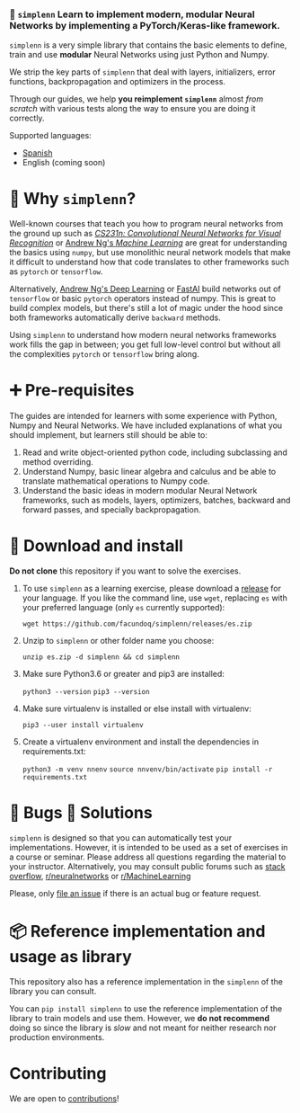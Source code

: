 


### :brain: `simplenn` Learn to implement modern, modular Neural Networks by implementing a PyTorch/Keras-like framework.

`simplenn` is a very simple library that contains the basic elements to define, train and use **modular** Neural Networks using just Python and Numpy. 

We strip the key parts of `simplenn` that deal with layers, initializers, error functions, backpropagation and optimizers in the process. 

Through our guides, we help **you reimplement `simplenn`** almost *from scratch* with various tests along the way to ensure you are doing it correctly. 


Supported languages:

* [Spanish](releases/es)
* English (coming soon)


# :rainbow: Why `simplenn`?

Well-known courses that teach you how to program neural networks from the ground up such as [*CS231n: Convolutional Neural Networks for Visual Recognition*](https://cs231n.github.io/) or [Andrew Ng's *Machine Learning*](https://www.coursera.org/learn/machine-learning) are great for understanding the basics using `numpy`, but use monolithic neural network models that make it difficult to understand how that code translates to other frameworks such as `pytorch` or `tensorflow`.

Alternatively, [Andrew Ng's Deep Learning](https://www.coursera.org/specializations/deep-learning) or [FastAI](https://course19.fast.ai/part2) build networks out of `tensorflow` or basic `pytorch` operators instead of numpy. This is great to build complex models, but there's still a lot of magic under the hood since both frameworks automatically derive `backward` methods. 

 Using `simplenn` to understand how modern neural networks frameworks work fills the gap in between; you get full low-level control but without all the complexities `pytorch` or `tensorflow` bring along.


# :heavy_plus_sign: Pre-requisites

The guides are intended for learners with some experience with Python, Numpy and Neural Networks. We have included explanations of what you should implement, but learners still should be able to:

1. Read and write object-oriented python code, including subclassing and method overriding.
2. Understand Numpy, basic linear algebra and calculus and be able to translate  mathematical operations to Numpy code.
3. Understand the basic ideas in modern modular Neural Network frameworks, such as models, layers, optimizers, batches, backward and forward passes, and specially backpropagation. 

# :wrench: Download and install

**Do not clone** this repository if you want to solve the exercises. 

1. To use `simplenn` as a learning exercise, please download a [release](releases) for your language. If you like the command line, use `wget`, replacing `es` with your preferred language (only `es` currently supported):

    `wget https://github.com/facundoq/simplenn/releases/es.zip`

2. Unzip to `simplenn` or other folder name you choose:

    `unzip es.zip -d simplenn && cd simplenn`

3. Make sure Python3.6 or greater and pip3 are installed:

    `python3 --version`
    `pip3 --version`

4. Make sure virtualenv is installed or else install with virtualenv:

    `pip3 --user install virtualenv`

5. Create a virtualenv environment and install the dependencies in requirements.txt: 

    `python3 -m venv nnenv`
    `source nnvenv/bin/activate`
    `pip install -r requirements.txt`

# :bug: Bugs :pill: Solutions

`simplenn` is designed so that you can automatically test your implementations. However, it is intended to be used as a set of exercises in a course or seminar. Please address all questions regarding the material to your instructor. Alternatively, you may consult public forums such as [stack overflow](stackoverflow.com/), [r/neuralnetworks](https://www.reddit.com/r/neuralnetworks/) or [r/MachineLearning](https://www.reddit.com/r/MachineLearning)

Please, only [file an issue](issues) if there is an actual bug or feature request.  

# :package: Reference implementation and usage as library

This repository  also has a reference implementation in the `simplenn` of the library you can consult.

You can `pip install simplenn` to use the reference implementation of the library to train models and use them. However, we **do not recommend** doing so since the library is *slow* and not meant for neither research nor production environments.  

# Contributing

We are open to [contributions](CONTRIBUTE.md)! 
